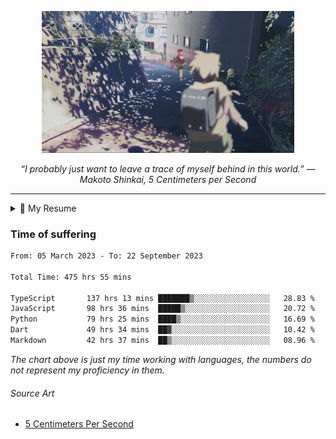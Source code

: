<p align="center"><img src="asset/header.jpg" width="80%"/></p>
<p align="center"><i>“I probably just want to leave a trace of myself behind in this world.” ― Makoto Shinkai, 5 Centimeters per Second</i></p>

---

<details>
  <summary>📃 My Resume</summary>

### Education

- 📖 **Computer Science**\
📆 10/2021 - present\
📍 **Thang Long University** - Hoang Mai, Hanoi, Vietnam

### Experience

<img align="right" src="https://img.shields.io/badge/Next.js-black?style=flat&logo=next.js&logoColor=white"/>
<img align="right" src="https://img.shields.io/badge/Ant_Design-ant?style=flat&logo=antdesign&logoColor=white&color=%230170FE"/>
<img align="right" src="https://img.shields.io/badge/node.js-6DA55F?style=flat&logo=node.js&logoColor=white"/>


- 👨‍💻 **Frontend Web Intern**\
📆 07/2023 - present\
📍 **MQ ICT Solutions** - Hoang Mai, Hanoi, Vietnam
  
<!--
## Skills

<img align="right" src="https://img.shields.io/badge/Python-3776AB?logo=python&logoColor=white" />


**Programming**

<img align="right" src="https://img.shields.io/badge/Windows-0078D6?logo=windows&logoColor=white" />
-->

</details>

### Time of suffering

<!--START_SECTION:waka-->

```txt
From: 05 March 2023 - To: 22 September 2023

Total Time: 475 hrs 55 mins

TypeScript       137 hrs 13 mins ███████▒░░░░░░░░░░░░░░░░░   28.83 %
JavaScript       98 hrs 36 mins  █████▒░░░░░░░░░░░░░░░░░░░   20.72 %
Python           79 hrs 25 mins  ████▒░░░░░░░░░░░░░░░░░░░░   16.69 %
Dart             49 hrs 34 mins  ██▓░░░░░░░░░░░░░░░░░░░░░░   10.42 %
Markdown         42 hrs 37 mins  ██▒░░░░░░░░░░░░░░░░░░░░░░   08.96 %
```

<!--END_SECTION:waka-->

_The chart above is just my time working with languages, the numbers do not represent my proficiency in them._

###### Source Art

-  [5 Centimeters Per Second](https://wallhaven.cc/w/nrowq1)

